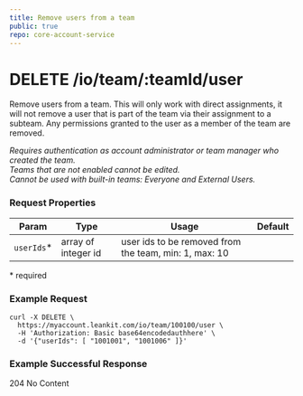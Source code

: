 ```yaml
---
title: Remove users from a team
public: true
repo: core-account-service
---
```

# DELETE /io/team/:teamId/user
Remove users from a team. This will only work with direct assignments, it will not remove a user that is part of the team via their assignment to a subteam. Any permissions granted to the user as a member of the team are removed.

_Requires authentication as account administrator or team manager who created the team._ \
_Teams that are not enabled cannot be edited._ \
_Cannot be used with built-in teams: Everyone and External Users._


### Request Properties
|Param|Type|Usage|Default|
|---|---|---|----|
|`userIds`*|array of integer id|user ids to be removed from the team, min: 1, max: 10||

\* required

### Example Request
```shell
curl -X DELETE \
  https://myaccount.leankit.com/io/team/100100/user \
  -H 'Authorization: Basic base64encodedauthhere' \
  -d '{"userIds": [ "1001001", "1001006" ]}'
```

### Example Successful Response

204 No Content



